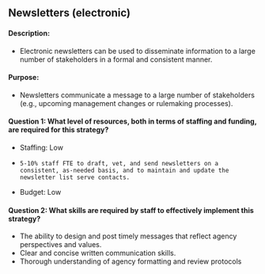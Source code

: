 ## Newsletters (electronic)
#### Description: 
-  Electronic newsletters can be used to disseminate information to a large number of stakeholders in a formal and consistent manner.

#### Purpose:
-   Newsletters communicate a message to a large number of stakeholders (e.g., upcoming management changes or rulemaking processes).

#### Question 1: What level of resources, both in terms of staffing and funding, are required for this strategy?
-	Staffing: Low
  - 	5-10% staff FTE to draft, vet, and send newsletters on a consistent, as-needed basis, and to maintain and update the newsletter list serve contacts.  
-	Budget: Low

#### Question 2: What skills are required by staff to effectively implement this strategy?
-	The ability to design and post timely messages that reflect agency perspectives and values. 
-	Clear and concise written communication skills.
-	Thorough understanding of agency formatting and review protocols


    